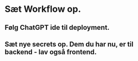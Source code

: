 # Sæt Workflow op.

## Følg ChatGPT ide til deployment.

## Sæt nye secrets op. Dem du har nu, er til backend - lav også frontend.

